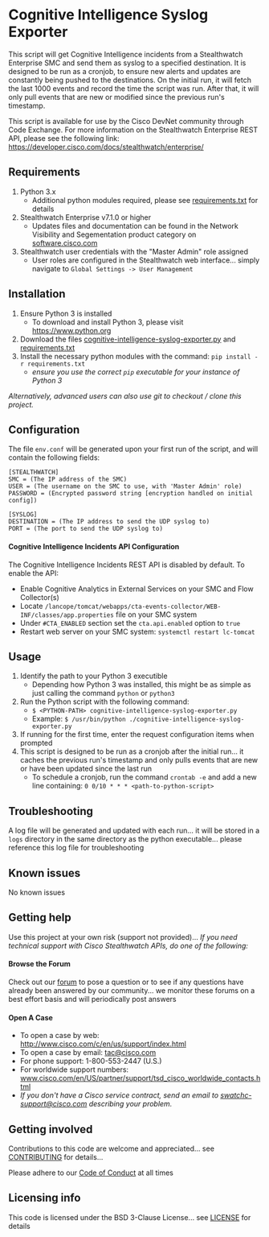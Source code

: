 # Cognitive Intelligence Syslog Exporter
This script will get Cognitive Intelligence incidents from a Stealthwatch Enterprise SMC and send them as syslog to a specified destination. It is designed to be run as a cronjob, to ensure new alerts and updates are constantly being pushed to the destinations. On the initial run, it will fetch the last 1000 events and record the time the script was run. After that, it will only pull events that are new or modified since the previous run's timestamp.

This script is available for use by the Cisco DevNet community through Code Exchange. For more information on the Stealthwatch Enterprise REST API, please see the following link: https://developer.cisco.com/docs/stealthwatch/enterprise/

## Requirements
1. Python 3.x
    - Additional python modules required, please see [requirements.txt](requirements.txt) for details
2. Stealthwatch Enterprise v7.1.0 or higher
    - Updates files and documentation can be found in the Network Visibility and Segementation product category on [software.cisco.com](https://software.cisco.com/download/home/286307082)
3. Stealthwatch user credentials with the "Master Admin" role assigned
    - User roles are configured in the Stealthwatch web interface... simply navigate to `Global Settings -> User Management`

## Installation
1. Ensure Python 3 is installed
   * To download and install Python 3, please visit https://www.python.org
2. Download the files [cognitive-intelligence-syslog-exporter.py](cognitive-intelligence-syslog-exporter.py) and [requirements.txt](requirements.txt)
3. Install the necessary python modules with the command: `pip install -r requirements.txt`
    * *ensure you use the correct `pip` executable for your instance of Python 3*

*Alternatively, advanced users can also use git to checkout / clone this project.*

## Configuration
The file `env.conf` will be generated upon your first run of the script, and will contain the following fields:
```
[STEALTHWATCH]
SMC = (The IP address of the SMC)
USER = (The username on the SMC to use, with 'Master Admin' role)
PASSWORD = (Encrypted password string [encryption handled on initial config])

[SYSLOG]
DESTINATION = (The IP address to send the UDP syslog to)
PORT = (The port to send the UDP syslog to)
```

#### **Cognitive Intelligence Incidents API Configuration**
The Cognitive Intelligence Incidents REST API is disabled by default. To enable the API:

* Enable Cognitive Analytics in External Services on your SMC and Flow Collector(s)
* Locate `/lancope/tomcat/webapps/cta-events-collector/WEB-INF/classes/app.properties` file on your SMC system
* Under `#CTA_ENABLED` section set the `cta.api.enabled` option to `true`
* Restart web server on your SMC system: `systemctl restart lc-tomcat`

## Usage
1. Identify the path to your Python 3 executible
    * Depending how Python 3 was installed, this might be as simple as just calling the command `python` or `python3`
2. Run the Python script with the following command:
    * `$ <PYTHON-PATH> cognitive-intelligence-syslog-exporter.py`
    * Example: `$ /usr/bin/python ./cognitive-intelligence-syslog-exporter.py`
3. If running for the first time, enter the request configuration items when prompted
4. This script is designed to be run as a cronjob after the initial run... it caches the previous run's timestamp and only pulls events that are new or have been updated since the last run
    * To schedule a cronjob, run the command `crontab -e` and add a new line containing: `0 0/10 * * * <path-to-python-script>`

## Troubleshooting
A log file will be generated and updated with each run... it will be stored in a `logs` directory in the same directory as the python executable... please reference this log file for troubleshooting

## Known issues
No known issues

## Getting help
Use this project at your own risk (support not provided)... *If you need technical support with Cisco Stealthwatch APIs, do one of the following:*

#### Browse the Forum
Check out our [forum](https://community.cisco.com/t5/custom/page/page-id/customFilteredByMultiLabel?board=j-disc-dev-security&labels=stealthwatch) to pose a question or to see if any questions have already been answered by our community... we monitor these forums on a best effort basis and will periodically post answers

#### Open A Case
* To open a case by web: http://www.cisco.com/c/en/us/support/index.html
* To open a case by email: tac@cisco.com 
* For phone support: 1-800-553-2447 (U.S.)
* For worldwide support numbers: www.cisco.com/en/US/partner/support/tsd_cisco_worldwide_contacts.html
* *If you don't have a Cisco service contract, send an email to swatchc-support@cisco.com describing your problem.*

## Getting involved
Contributions to this code are welcome and appreciated... see [CONTRIBUTING](CONTRIBUTING.md) for details... 

Please adhere to our [Code of Conduct](CODE_OF_CONDUCT.md) at all times

## Licensing info
This code is licensed under the BSD 3-Clause License... see [LICENSE](LICENSE) for details

